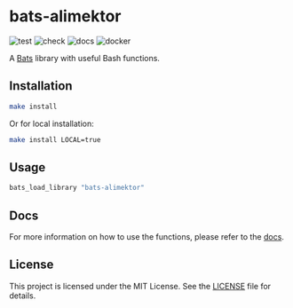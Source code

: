 # bats-alimektor #

![test](https://github.com/Alimektor/bats-alimektor/actions/workflows/test.yml/badge.svg) ![check](https://github.com/Alimektor/bats-alimektor/actions/workflows/docker.yml/badge.svg) ![docs](https://github.com/Alimektor/bats-alimektor/actions/workflows/docs.yml/badge.svg) ![docker](https://github.com/Alimektor/bats-alimektor/actions/workflows/docker.yml/badge.svg)

A [Bats](https://github.com/bats-core/bats-core) library with useful Bash functions.

## Installation ##

```bash
make install
```

Or for local installation:

```bash
make install LOCAL=true
```

## Usage ##

```bash
bats_load_library "bats-alimektor"
```

## Docs ##

For more information on how to use the functions, please refer to the [docs](docs/functions.md).

## License ##

This project is licensed under the MIT License. See the [LICENSE](LICENSE.md) file for details.
